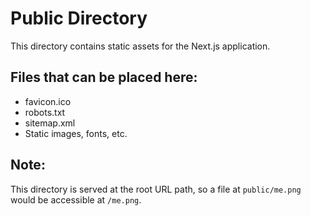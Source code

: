 # Public Directory

This directory contains static assets for the Next.js application.

## Files that can be placed here:
- favicon.ico
- robots.txt
- sitemap.xml
- Static images, fonts, etc.

## Note:
This directory is served at the root URL path, so a file at `public/me.png` would be accessible at `/me.png`.
